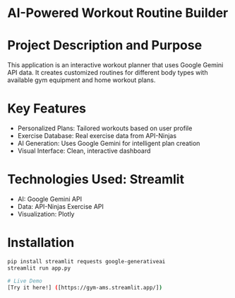 # AI-Powered Workout Routine Builder

# Project Description and Purpose
This application is an interactive workout planner that uses Google Gemini API data. It creates customized routines for different body types with available gym equipment and home workout plans.


# Key Features
- Personalized Plans: Tailored workouts based on user profile
- Exercise Database: Real exercise data from API-Ninjas
- AI Generation: Uses Google Gemini for intelligent plan creation
- Visual Interface: Clean, interactive dashboard 

# Technologies Used: Streamlit 
- AI: Google Gemini API
- Data: API-Ninjas Exercise API
- Visualization: Plotly

# Installation
```bash
pip install streamlit requests google-generativeai
streamlit run app.py

# Live Demo
[Try it here!] ([https://gym-ams.streamlit.app/])

